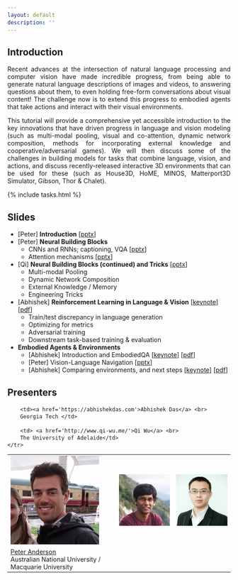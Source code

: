 ```yaml
---
layout: default
description: ''
---
```


## Introduction

<p style="text-align:justify;">
Recent advances at the intersection of natural language processing and computer vision have
made incredible progress, from being able to generate natural language descriptions of images
and videos, to answering questions about them, to even holding free-form conversations
about visual content! The challenge now is to extend this progress to embodied agents that
take actions and interact with their visual environments.
</p>

<p style="text-align:justify;">
This tutorial will provide a comprehensive yet accessible introduction to the key
innovations that have driven progress in language and vision modeling (such as
multi-modal pooling, visual and co-attention, dynamic network composition,
methods for incorporating external knowledge and cooperative/adversarial games).
We will then discuss some of the challenges in building models for tasks that combine
language, vision, and actions, and discuss recently-released interactive 3D
environments that can be used for these (such as House3D, HoME,
MINOS, Matterport3D Simulator, Gibson, Thor &amp; Chalet).
</p>

{% include tasks.html %}

## Slides

- [Peter] **Introduction** [[pptx][intro]]
- [Peter] **Neural Building Blocks**
    + CNNs and RNNs; captioning, VQA [[pptx][blocks]]
    + Attention mechanisms [[pptx][attention]]
- [Qi] **Neural Building Blocks (continued) and Tricks** [[pptx][p2]]
    + Multi-modal Pooling
    + Dynamic Network Composition
    + External Knowledge / Memory
    + Engineering Tricks
- [Abhishek] **Reinforcement Learning in Language & Vision** [[keynote][rl.key]] [[pdf][rl.pdf]]
    + Train/test discrepancy in language generation
    + Optimizing for metrics
    + Adversarial training
    + Downstream task-based training & evaluation
- **Embodied Agents & Environments**
    + [Abhishek] Introduction and EmbodiedQA [[keynote][embodied_1.key]] [[pdf][embodied_1.pdf]]
    + [Peter] Vision-Language Navigation [[pptx][vln]]
    + [Abhishek] Comparing environments, and next steps [[keynote][embodied_3.key]] [[pdf][embodied_3.pdf]]

## Presenters

<table class='organizer-pics-four'>
    <tr>
        <td>
        <img width="200" class='im-speaker-pic' src='images/peter.jpg' alt='peter'>
        </td>
        <td>
        <img width="200" class='im-speaker-pic' src='images/abhishek2.jpg' alt='abhishek'>
        </td>
        <td>
        <img width="200" class='im-speaker-pic' src='images/qi.jpg' alt='qi'>
        </td>
    </tr>
    <tr>
        <td><a href='http://www.panderson.me/'>Peter Anderson</a> <br>
        Australian National University / Macquarie University</td>

        <td><a href='https://abhishekdas.com'>Abhishek Das</a> <br>
        Georgia Tech </td>

        <td> <a href='http://www.qi-wu.me/'>Qi Wu</a> <br>
        The University of Adelaide</td>
    </tr>
</table>

[intro]: https://drive.google.com/open?id=1THAdQjpONm_jwuJ349TZvXJoFbXrfIln
[blocks]: https://drive.google.com/open?id=1ZMw5GHAYrQfNXy2v06rU3K6GxHixXXSN
[attention]: https://drive.google.com/open?id=1Cgr4BuOkSGNiqEhLB5yPNWd4Wp3AwZYu
[p2]: https://drive.google.com/open?id=11xi9_kVyDObJynsw8N5qefkoNqSho49d
[rl.key]: https://drive.google.com/open?id=1s67Y5rc8RYTD4WGvUg05KAQ3VYiNdPEy
[rl.pdf]: https://drive.google.com/open?id=1CljRRNuKs2ekUt7RArAoCCe0htUmnPpE
[embodied_1.key]: https://drive.google.com/open?id=1uvSg5rY98qtNu-veylfrZ-jsG9vovmoX
[embodied_1.pdf]: https://drive.google.com/open?id=1G9TMQT6Rx-ekTO0w30iYd8yS4noDw3Nw
[vln]: https://drive.google.com/open?id=15QmLgcndu4bYMCxVpEA8EcvEEDILVmmq
[embodied_3.key]: https://drive.google.com/open?id=1KMCY2PDLs99DCEdfwSmIwBpeXNs68n79
[embodied_3.pdf]: https://drive.google.com/open?id=1NuX64KqJPBrzcfk83MXQcAnwhTo68DRt